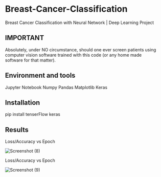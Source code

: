 # Breast-Cancer-Classification
Breast Cancer Classification with Neural Network | Deep Learning Project


## IMPORTANT
Absolutely, under NO circumstance, should one ever screen patients using computer vision software trained with this code (or any home made software for that matter).

## Environment and tools
Jupyter Notebook
Numpy
Pandas
Matplotlib
Keras


## Installation
pip install tenserFlow keras

## Results
Loss/Accuracy vs Epoch

![Screenshot (8)](https://user-images.githubusercontent.com/103004019/170973535-4506c4c5-24dd-418b-8c26-269ac48149ee.png)

Loss/Accuracy vs Epoch

![Screenshot (9)](https://user-images.githubusercontent.com/103004019/170973599-552058c4-bf06-451c-a029-49f19032b0b0.png)

